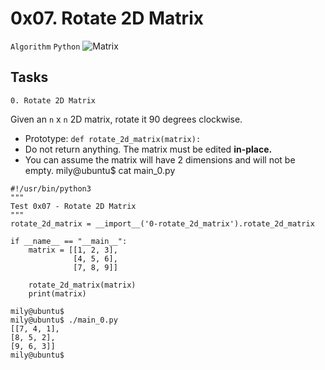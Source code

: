 # 0x07. Rotate 2D Matrix

`Algorithm` `Python`
![Matrix](https://encrypted-tbn0.gstatic.com/images?q=tbn:ANd9GcRiA7cYgBc9jvLkjUQLSHCRSCZNMefw5yvkxA&usqp=CAU)
## Tasks
`0. Rotate 2D Matrix`

Given an `n` x `n` 2D matrix, rotate it 90 degrees clockwise.

 * Prototype: `def rotate_2d_matrix(matrix):`
 * Do not return anything. The matrix must be edited **in-place.**
 * You can assume the matrix will have 2 dimensions and will not be empty.
mily@ubuntu$ cat main_0.py
```
#!/usr/bin/python3
"""
Test 0x07 - Rotate 2D Matrix
"""
rotate_2d_matrix = __import__('0-rotate_2d_matrix').rotate_2d_matrix

if __name__ == "__main__":
    matrix = [[1, 2, 3],
              [4, 5, 6],
              [7, 8, 9]]

    rotate_2d_matrix(matrix)
    print(matrix)

mily@ubuntu$
mily@ubuntu$ ./main_0.py
[[7, 4, 1],
[8, 5, 2],
[9, 6, 3]]
mily@ubuntu$
```
